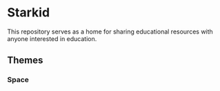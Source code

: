 # Starkid
This repository serves as a home for sharing educational resources with anyone interested in education.

## Themes

### Space


